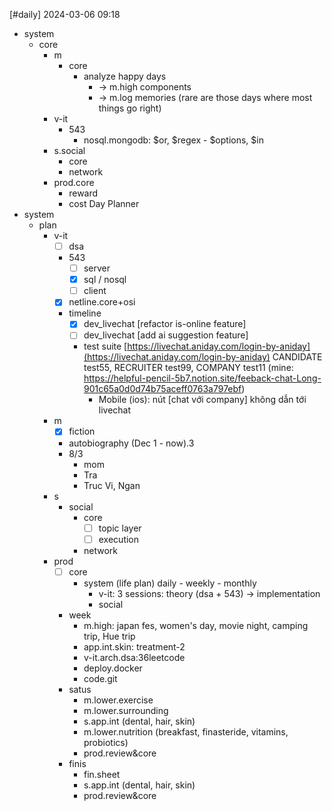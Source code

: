 [#daily]
2024-03-06
09:18

- system
	- core
		- m
			- core
				- analyze happy days
					- -> m.high components
					- -> m.log memories (rare are those days where most things go right)
		- v-it
			- 543
				- nosql.mongodb: $or, $regex - $options, $in
		- s.social
			- core
			- network
		- prod.core
			- reward
			- cost
Day Planner
- system
	- plan
		- v-it
			- [ ] dsa
			- 543
				- [ ] server
				- [x] sql / nosql
				- [ ] client
			- [x] netline.core+osi
			- timeline
				- [x] dev_livechat [refactor is-online feature]
				- [ ] dev_livechat [add ai suggestion feature] 
				- test suite [https://livechat.aniday.com/login-by-aniday](https://livechat.aniday.com/login-by-aniday) CANDIDATE test55, RECRUITER test99, COMPANY test11 (mine: https://helpful-pencil-5b7.notion.site/feeback-chat-Long-901c65a0d0d74b75aceff0763a797ebf)
					- Mobile (ios): nút [chat với company] không dẫn tới livechat
		- m
			- [x] fiction
			- autobiography (Dec 1 - now).3
			- 8/3
				- mom
				- Tra
				- Truc Vi, Ngan
		- s
			- social
				- core
					- [ ] topic layer
					- [ ] execution
				- network
		- prod
			- [ ] core
				- system (life plan) daily - weekly - monthly
					- v-it: 3 sessions: theory (dsa + 543) -> implementation
					- social
			- week
				- m.high: japan fes, women's day, movie night, camping trip, Hue trip 
				- app.int.skin: treatment-2
				- v-it.arch.dsa:36leetcode
				- deploy.docker
				- code.git
			- satus
				- m.lower.exercise
				- m.lower.surrounding
				- s.app.int (dental, hair, skin)
				- m.lower.nutrition (breakfast, finasteride, vitamins, probiotics)
				- prod.review&core
			- finis
				- fin.sheet
				- s.app.int (dental, hair, skin)
				- prod.review&core